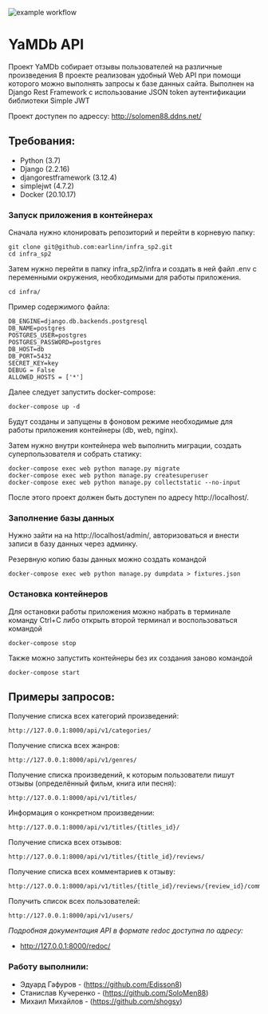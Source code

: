 ![example workflow](https://github.com/SoloMen88/yamdb_final/actions/workflows/main.yml/badge.svg)
# YaMDb API
Проект YaMDb собирает отзывы пользователей на различные произведения
В проекте реализован удобный Web API при помощи которого можно выполнять запросы к базе данных сайта.
Выполнен на Django Rest Framework c использование JSON token аутентификации библиотеки Simple JWT

Проект доступен по адрессу: http://solomen88.ddns.net/

## Требования:
- Python (3.7) 
- Django (2.2.16) 
- djangorestframework (3.12.4)
- simplejwt (4.7.2)
- Docker (20.10.17)

### Запуск приложения в контейнерах

Сначала нужно клонировать репозиторий и перейти в корневую папку:
```
git clone git@github.com:earlinn/infra_sp2.git
cd infra_sp2
```

Затем нужно перейти в папку infra_sp2/infra и создать в ней файл .env с 
переменными окружения, необходимыми для работы приложения.
```
cd infra/
```

Пример содержимого файла:
```
DB_ENGINE=django.db.backends.postgresql
DB_NAME=postgres
POSTGRES_USER=postgres
POSTGRES_PASSWORD=postgres
DB_HOST=db
DB_PORT=5432
SECRET_KEY=key
DEBUG = False
ALLOWED_HOSTS = ['*']
```

Далее следует запустить docker-compose: 
```
docker-compose up -d
```
Будут созданы и запущены в фоновом режиме необходимые для работы приложения 
контейнеры (db, web, nginx).

Затем нужно внутри контейнера web выполнить миграции, создать 
суперпользователя и собрать статику:
```
docker-compose exec web python manage.py migrate
docker-compose exec web python manage.py createsuperuser
docker-compose exec web python manage.py collectstatic --no-input 
```
После этого проект должен быть доступен по адресу http://localhost/. 

### Заполнение базы данных

Нужно зайти на на http://localhost/admin/, авторизоваться и внести записи 
в базу данных через админку.

Резервную копию базы данных можно создать командой
```
docker-compose exec web python manage.py dumpdata > fixtures.json 
```

### Остановка контейнеров

Для остановки работы приложения можно набрать в терминале команду Ctrl+C 
либо открыть второй терминал и воспользоваться командой
```
docker-compose stop 
```
Также можно запустить контейнеры без их создания заново командой
```
docker-compose start 
```

## Примеры запросов:
Получение списка всех категорий произведений:
```
http://127.0.0.1:8000/api/v1/categories/
```
Получение списка всех жанров:
```
http://127.0.0.1:8000/api/v1/genres/
```
Получение списка произведений, к которым пользователи пишут отзывы (определённый фильм, книга или песня):
```
http://127.0.0.1:8000/api/v1/titles/
```
Информация о конкретном произведении:
```
http://127.0.0.1:8000/api/v1/titles/{titles_id}/
```
Получение списка всех отзывов:
```
http://127.0.0.1:8000/api/v1/titles/{title_id}/reviews/
```
Получение списка всех комментариев к отзыву:
```
http://127.0.0.1:8000/api/v1/titles/{title_id}/reviews/{review_id}/comments/
```
Получить список всех пользователей:
```
http://127.0.0.1:8000/api/v1/users/
```
*Подробная документация API в формате redoc доступна по адресу:*
- http://127.0.0.1:8000/redoc/ 

### Работу выполнили:

- Эдуард Гафуров - (https://github.com/Edisson8)
- Станислав Кучеренко - (https://github.com/SoloMen88)
- Михаил Михайлов - (https://github.com/shogsy)
